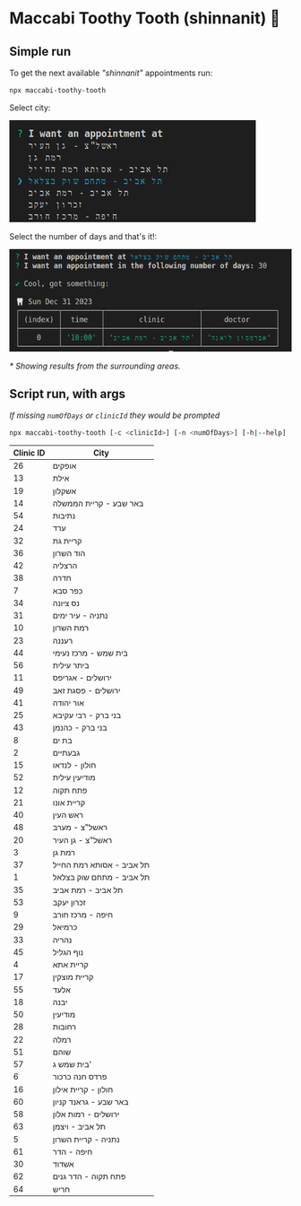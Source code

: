 # Maccabi Toothy Tooth (shinnanit) 🦷
## Simple run
To get the next available _"shinnanit"_ appointments run:
```sh
npx maccabi-toothy-tooth
``` 


Select city:

![cli example](./cli1.png)

Select the number of days and that's it!:

![cli example](./cli2.png)

_* Showing results from the surrounding areas._

## Script run, with args
_If missing `numOfDays` or `clinicId` they would be prompted_

```sh
npx maccabi-toothy-tooth [-c <clinicId>] [-n <numOfDays>] [-h|--help] [--version]
```

| Clinic ID | City                     |
| --------- | ------------------------- |
| 26        | אופקים                    |
| 13        | אילת                      |
| 19        | אשקלון                    |
| 14        | באר שבע - קריית הממשלה    |
| 54        | נתיבות                    |
| 24        | ערד                       |
| 32        | קריית גת                  |
| 36        | הוד השרון                 |
| 42        | הרצליה                    |
| 38        | חדרה                      |
| 7         | כפר סבא                   |
| 34        | נס ציונה                  |
| 31        | נתניה - עיר ימים          |
| 10        | רמת השרון                 |
| 23        | רעננה                     |
| 44        | בית שמש - מרכז נעימי      |
| 56        | ביתר עילית                |
| 11        | ירושלים - אגריפס          |
| 49        | ירושלים - פסגת זאב        |
| 41        | אור יהודה                 |
| 25        | בני ברק - רבי עקיבא       |
| 43        | בני ברק - כהנמן           |
| 8         | בת ים                     |
| 2         | גבעתיים                   |
| 15        | חולון - לנדאו             |
| 52        | מודיעין עילית             |
| 12        | פתח תקוה                  |
| 21        | קריית אונו                |
| 40        | ראש העין                  |
| 48        | ראשל"צ - מערב             |
| 20        | ראשל"צ - גן העיר          |
| 3         | רמת גן                    |
| 37        | תל אביב - אסותא רמת החייל |
| 1         | תל אביב - מתחם שוק בצלאל  |
| 35        | תל אביב - רמת אביב        |
| 53        | זכרון יעקב                |
| 9         | חיפה - מרכז חורב          |
| 29        | כרמיאל                    |
| 33        | נהריה                     |
| 45        | נוף הגליל                 |
| 4         | קריית אתא                 |
| 17        | קריית מוצקין              |
| 55        | אלעד                      |
| 18        | יבנה                      |
| 50        | מודיעין                   |
| 28        | רחובות                    |
| 22        | רמלה                      |
| 51        | שוהם                      |
| 57        | בית שמש ג'                |
| 6         | פרדס חנה כרכור            |
| 16        | חולון - קריית אילון       |
| 60        | באר שבע - גראנד קניון     |
| 58        | ירושלים - רמות אלון       |
| 63        | תל אביב - ויצמן           |
| 5         | נתניה - קריית השרון       |
| 61        | חיפה - הדר                |
| 30        | אשדוד                     |
| 62        | פתח תקוה - הדר גנים       |
| 64        | חריש                      |